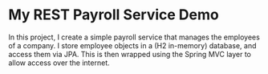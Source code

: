 # My REST Payroll Service Demo

In this project, I create a simple payroll service that manages the employees of a company. I store employee objects in a (H2 in-memory) database, and access them via JPA. This is then wrapped using the Spring MVC layer to allow access over the internet.
